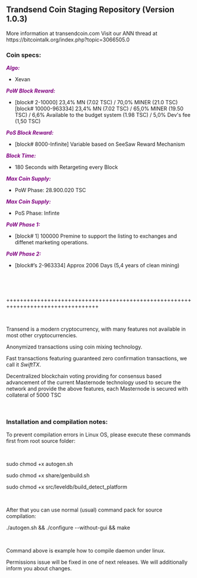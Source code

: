 <h2><strong>Trandsend Coin Staging Repository (Version 1.0.3)</strong></h2>
<p>More information at transendcoin.com Visit our ANN thread at https://bitcointalk.org/index.php?topic=3066505.0</p>
<h3><strong>Coin specs:</strong></h3>
<p><strong><span style="color: #800080;"><em>Algo:</em></span></strong></p>
<ul>
<li>Xevan</li>
</ul>
<p><strong><span style="color: #800080;"><em>PoW Block Reward:</em></span></strong></p>
<ul>
<li>[block# 2-10000] 23,4% MN (7.02 TSC) / 70,0% MINER (21.0 TSC) [block# 10000-963334] 23,4% MN (7.02 TSC) / 65,0% MINER (19.50 TSC) / 6,6% Available to the budget system (1.98 TSC) / 5,0% Dev's fee (1,50 TSC)</li>
</ul>
<p><strong><span style="color: #800080;"><em>PoS Block Reward:</em></span></strong></p>
<ul>
<li>[block# 8000-Infinite] Variable based on SeeSaw Reward Mechanism</li>
</ul>
<p><strong><span style="color: #800080;"><em>Block Time:</em></span></strong></p>
<ul>
<li>180 Seconds with Retargeting every Block</li>
</ul>
<p><strong><span style="color: #800080;"><em>Max Coin Supply:</em></span></strong></p>
<ul>
<li>PoW Phase: 28.900.020 TSC</li>
</ul>
<p><strong><span style="color: #800080;"><em>Max Coin Supply:</em></span></strong></p>
<ul>
<li>PoS Phase: Infinte</li>
</ul>
<p><strong><span style="color: #800080;"><em>PoW Phase 1:</em></span></strong></p>
<ul>
<li>[block# 1] 100000 Premine to support the listing to exchanges and diffenet marketing operations.</li>
</ul>
<p><strong><span style="color: #800080;"><em>PoW Phase 2:</em></span></strong></p>
<ul>
<li>[block#&rsquo;s 2-963334] Approx 2006 Days (5,4 years of clean mining)</li>
</ul>
<br/>
<p>&nbsp;</p>
<p>+++++++++++++++++++++++++++++++++++++++++++++++++++++++++++++++++++++++++++++++++</p>
<p>&nbsp;</p>
<p>Transend is a modern cryptocurrency, with many features not available in most other cryptocurrencies.</p>
<p>Anonymized transactions using coin mixing technology.</p>
<p>Fast transactions featuring guaranteed zero confirmation transactions, we call it <em>SwiftTX</em>.</p>
<p>Decentralized blockchain voting providing for consensus based advancement of the current Masternode technology used to secure the network and provide the above features, each Masternode is secured with collateral of 5000 TSC</p>
<br/>
<h3>Installation and compilation notes:</h3>
<p>To prevent compilation errors in Linux OS, please execute these commands first from root source folder:</p>
<br/>
<p>sudo chmod +x autogen.sh</p>
<p>sudo chmod +x share/genbuild.sh</p>
<p>sudo chmod +x src/leveldb/build_detect_platform</p>
<br/>
<p>After that you can use normal (usual) command pack for source compilation:</p>
<p>./autogen.sh && ./configure --without-gui && make</p>
<br/>
<p>Command above is example how to compile daemon under linux.</p>
<p>Permissions issue will be fixed in one of next releases. We will additionally inform you about changes.</p> 
